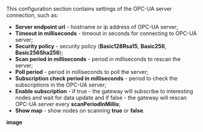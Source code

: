 This configuration section contains settings of the OPC-UA server connection, such as:
- **Server endpoint url** - hostname or ip address of OPC-UA server;
- **Timeout in milliseconds** - timeout in seconds for connecting to OPC-UA server;
- **Security policy** - security policy (**Basic128Rsa15**, **Basic256**, **Basic256Sha256**);
- **Scan period in milliseconds** - period in milliseconds to rescan the server;
- **Poll period** - period in milliseconds to poll the server;
- **Subscription check period in milliseconds** - period to check the subscriptions in the OPC-UA server;
- **Enable subscription** - if true - the gateway will subscribe to interesting nodes and wait for data update and if false - the gateway will rescan OPC-UA server every **scanPeriodInMillis**;
- **Show map** - show nodes on scanning **true** or **false**.

**image**
